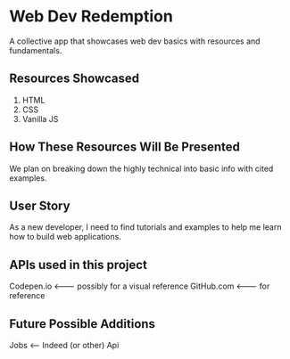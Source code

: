# Web Dev Redemption

A collective app that showcases web dev basics with resources and fundamentals. 

## Resources Showcased

1. HTML
2. CSS
3. Vanilla JS

## How These Resources Will Be Presented

We plan on breaking down the highly technical into basic info with cited examples.

## User Story

As a new developer, I need to find tutorials and examples to help me learn how to build web applications.

## APIs used in this project

Codepen.io <--- possibly for a visual reference
GitHub.com <--- for reference


## Future Possible Additions

Jobs <-- Indeed (or other) Api